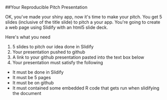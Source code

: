 ##Your Reproducible Pitch Presentation

OK, you've made your shiny app, now it's time to make your pitch. You get 5 slides (inclusive of the title slide)  to pitch a your app. You're going to create a web page using Slidify with an html5 slide deck.

Here's what you need

1. 5 slides to pitch our idea done in Slidify
2. Your presentation pushed to github
3. A link to your github presentation pasted into the text box below
5. Your presentation must satisfy the following

* It must be done in Slidify
* It must be 5 pages
* It must be on github
* It must contained some embedded R code that gets run when slidifying the document
